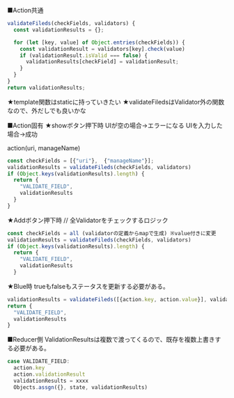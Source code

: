 ■Action共通
```js
validateFileds(checkFields, validators) {
  const validationResults = {};

  for (let [key, value] of Object.entries(checkFields)) {
    const validationResult = validators[key].check(value)
    if (validationResult.isValid === false) {
      validationResults[checkField] = validationResult;
    }
  }
}
return validationResults;
```

★template関数はstaticに持っていきたい
★validateFiledsはValidator外の関数なので、外だしでも良いかな


■Action固有
★showボタン押下時
UIが空の場合→エラーになる
UIを入力した場合→成功

action(uri, manageName)

```js
const checkFields = [{"uri"},  {"manageName"}];
validationResults = validateFileds(checkFields, validators)
if (Object.keys(validationResults).length) {
  return {
    "VALIDATE_FIELD",
    validationResults
  }
}
```

★Addボタン押下時
// 全Validatorをチェックするロジック
```js
const checkFields = all (validatorの定義からmapで生成) ※value付きに変更
validationResults = validateFileds(checkFields, validators)
if (Object.keys(validationResults).length) {
  return {
    "VALIDATE_FIELD",
    validationResults
  }
```

★Blue時
trueもfalseもステータスを更新する必要がある。
```js
validationResults = validateFileds([{action.key, action.value}], validators)
return {
  "VALIDATE_FIELD",
  validationResults
}
```

■Reducer側
ValidationResultsは複数で渡ってくるので、既存を複数上書きする必要がある。
```js
case VALIDATE_FIELD:
  action.key
  action.validationResult
  validationResults = xxxx
  Objects.assgn({}, state, validationResults)
```
